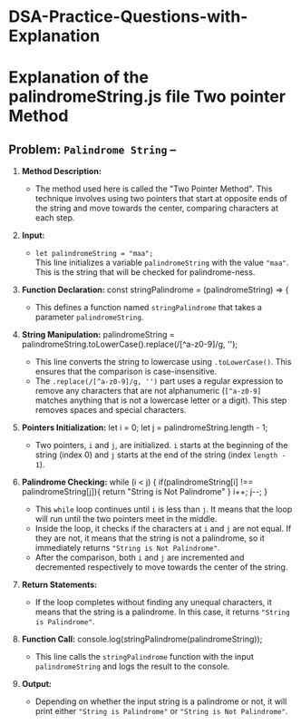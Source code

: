 # DSA-Practice-Questions-with-Explanation

# Explanation of the palindromeString.js file Two pointer Method

## Problem: `Palindrome String` –

1. **Method Description:**

   - The method used here is called the "Two Pointer Method". This technique involves using two pointers that start at opposite ends of the string and move towards the center, comparing characters at each step.

2. **Input:**

   - `let palindromeString = "maa";`  
     This line initializes a variable `palindromeString` with the value `"maa"`. This is the string that will be checked for palindrome-ness.

3. **Function Declaration:**
   const stringPalindrome = (palindromeString) => {

   - This defines a function named `stringPalindrome` that takes a parameter `palindromeString`.

4. **String Manipulation:**
   palindromeString = palindromeString.toLowerCase().replace(/[^a-z0-9]/g, '');

   - This line converts the string to lowercase using `.toLowerCase()`. This ensures that the comparison is case-insensitive.
   - The `.replace(/[^a-z0-9]/g, '')` part uses a regular expression to remove any characters that are not alphanumeric (`[^a-z0-9]` matches anything that is not a lowercase letter or a digit). This step removes spaces and special characters.

5. **Pointers Initialization:**
   let i = 0;
   let j = palindromeString.length - 1;

   - Two pointers, `i` and `j`, are initialized. `i` starts at the beginning of the string (index 0) and `j` starts at the end of the string (index `length - 1`).

6. **Palindrome Checking:**
   while (i < j) {
   if(palindromeString[i] !== palindromeString[j]){
   return "String is Not Palindrome"
   }
   i++;
   j--;
   }

   - This `while` loop continues until `i` is less than `j`. It means that the loop will run until the two pointers meet in the middle.
   - Inside the loop, it checks if the characters at `i` and `j` are not equal. If they are not, it means that the string is not a palindrome, so it immediately returns `"String is Not Palindrome"`.
   - After the comparison, both `i` and `j` are incremented and decremented respectively to move towards the center of the string.

7. **Return Statements:**

   - If the loop completes without finding any unequal characters, it means that the string is a palindrome. In this case, it returns `"String is Palindrome"`.

8. **Function Call:**
   console.log(stringPalindrome(palindromeString));

   - This line calls the `stringPalindrome` function with the input `palindromeString` and logs the result to the console.

9. **Output:**
   - Depending on whether the input string is a palindrome or not, it will print either `"String is Palindrome"` or `"String is Not Palindrome"`.
